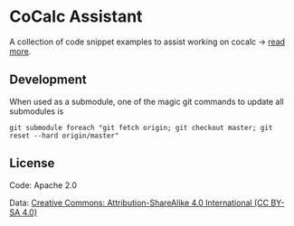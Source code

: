 # CoCalc Assistant

A collection of code snippet examples to assist working on cocalc → [read more](input/README.md).

## Development

When used as a submodule, one of the magic git commands to update all submodules is

```
git submodule foreach "git fetch origin; git checkout master; git reset --hard origin/master"
```

## License

Code: Apache 2.0

Data: 
[Creative Commons: Attribution-ShareAlike 4.0 International (CC BY-SA 4.0)](https://creativecommons.org/licenses/by-sa/4.0/)


